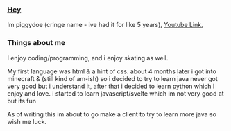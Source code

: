 ### [Hey](https://piggydoe.tk)

Im piggydoe (cringe name - ive had it for like 5 years), [Youtube Link.](https://www.youtube.com/channel/UCB4DE1ebOwRV-Z1GBcf4l0A)

### Things about me

I enjoy coding/programming, and i enjoy skating as well.

My first language was html & a hint of css.
about 4 months later i got into minecraft & (still kind of am-ish) so i decided to try to learn java
never got very good but i understand it, after that i decided to learn python which I enjoy and love.
i started to learn javascript/svelte which im not very good at but its fun

As of writing this im about to go make a client to try to learn more java so wish me luck.
